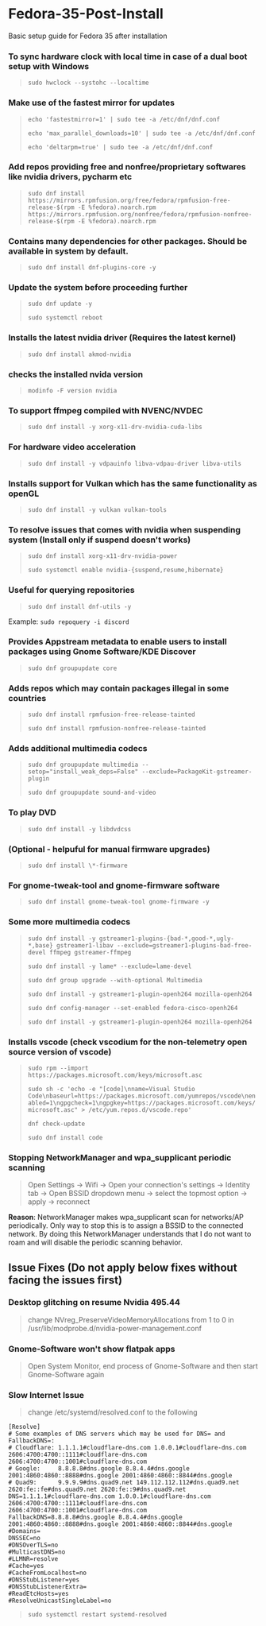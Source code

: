 # Fedora-35-Post-Install
Basic setup guide for Fedora 35 after installation

   ### To sync hardware clock with local time in case of a dual boot setup with Windows
   >`sudo hwclock --systohc --localtime`
   
   ### Make use of the fastest mirror for updates
   >`echo 'fastestmirror=1' | sudo tee -a /etc/dnf/dnf.conf`
   >
   >`echo 'max_parallel_downloads=10' | sudo tee -a /etc/dnf/dnf.conf`
   >
   >`echo 'deltarpm=true' | sudo tee -a /etc/dnf/dnf.conf`
    
   ### Add repos providing free and nonfree/proprietary softwares like nvidia drivers, pycharm etc
   >`sudo dnf install https://mirrors.rpmfusion.org/free/fedora/rpmfusion-free-release-$(rpm -E %fedora).noarch.rpm https://mirrors.rpmfusion.org/nonfree/fedora/rpmfusion-nonfree-release-$(rpm -E %fedora).noarch.rpm`
   
   ### Contains many dependencies for other packages. Should be available in system by default.
   >`sudo dnf install dnf-plugins-core -y`
   
   ### Update the system before proceeding further
   >`sudo dnf update -y`
   >
   >`sudo systemctl reboot`
   
   ### Installs the latest nvidia driver (Requires the latest kernel)
   >`sudo dnf install akmod-nvidia`
   
   ### checks the installed nvida version
   >`modinfo -F version nvidia`
   
   ### To support ffmpeg compiled with NVENC/NVDEC
   >`sudo dnf install -y xorg-x11-drv-nvidia-cuda-libs`
   
   ### For hardware video acceleration
   >`sudo dnf install -y vdpauinfo libva-vdpau-driver libva-utils`
   
   ### Installs support for Vulkan which has the same functionality as openGL
   >`sudo dnf install -y vulkan vulkan-tools`
   
   ### To resolve issues that comes with nvidia when suspending system (Install only if suspend doesn't works)
   >`sudo dnf install xorg-x11-drv-nvidia-power`
   >
   >`sudo systemctl enable nvidia-{suspend,resume,hibernate}`
   
   ### Useful for querying repositories
   >`sudo dnf install dnf-utils -y`
   
   Example: `sudo repoquery -i discord`
   
   ### Provides Appstream metadata to enable users to install packages using Gnome Software/KDE Discover
   >`sudo dnf groupupdate core`
   
   ### Adds repos which may contain packages illegal in some countries
   >`sudo dnf install rpmfusion-free-release-tainted`
   >
   >`sudo dnf install rpmfusion-nonfree-release-tainted`
   
   ### Adds additional multimedia codecs
   >`sudo dnf groupupdate multimedia --setop="install_weak_deps=False" --exclude=PackageKit-gstreamer-plugin`
   >
   >`sudo dnf groupupdate sound-and-video`
   
   ### To play DVD
   >`sudo dnf install -y libdvdcss`
   
   ### (Optional - helpuful for manual firmware upgrades)
   >`sudo dnf install \*-firmware`
   
   ### For gnome-tweak-tool and gnome-firmware software 
   >`sudo dnf install gnome-tweak-tool gnome-firmware -y`
   
   ### Some more multimedia codecs
   >`sudo dnf install -y gstreamer1-plugins-{bad-*,good-*,ugly-*,base} gstreamer1-libav --exclude=gstreamer1-plugins-bad-free-devel ffmpeg gstreamer-ffmpeg`
   >
   >`sudo dnf install -y lame* --exclude=lame-devel`
   >
   >`sudo dnf group upgrade --with-optional Multimedia`
   >
   >`sudo dnf install -y gstreamer1-plugin-openh264 mozilla-openh264`
   >
   >`sudo dnf config-manager --set-enabled fedora-cisco-openh264`
   >
   >`sudo dnf install -y gstreamer1-plugin-openh264 mozilla-openh264`
   
   ### Installs vscode (check vscodium for the non-telemetry open source version of vscode)
   >`sudo rpm --import https://packages.microsoft.com/keys/microsoft.asc`
   >
   >`sudo sh -c 'echo -e "[code]\nname=Visual Studio Code\nbaseurl=https://packages.microsoft.com/yumrepos/vscode\nenabled=1\ngpgcheck=1\ngpgkey=https://packages.microsoft.com/keys/microsoft.asc" > /etc/yum.repos.d/vscode.repo'`
   >
   >`dnf check-update`
   >
   >`sudo dnf install code`

   ### Stopping NetworkManager and wpa_supplicant periodic scanning
   > Open Settings -> Wifi -> Open your connection's settings -> Identity tab -> Open BSSID dropdown menu -> select the topmost option -> apply -> reconnect
   
   **Reason**: NetworkManager makes wpa_supplicant scan for networks/AP periodically. Only way to stop this is to assign a BSSID to the connected network. By doing this NetworkManager understands that I do not want to roam and will disable the periodic scanning behavior.
   
## Issue Fixes (Do not apply below fixes without facing the issues first)
   ### Desktop glitching on resume Nvidia 495.44
   >change NVreg_PreserveVideoMemoryAllocations from 1 to 0 in /usr/lib/modprobe.d/nvidia-power-management.conf

   ### Gnome-Software won't show flatpak apps
   >Open System Monitor, end process of Gnome-Software and then start Gnome-Software again

   ### Slow Internet Issue
   >change /etc/systemd/resolved.conf to the following
   ```
   [Resolve]
# Some examples of DNS servers which may be used for DNS= and FallbackDNS=:
# Cloudflare: 1.1.1.1#cloudflare-dns.com 1.0.0.1#cloudflare-dns.com 2606:4700:4700::1111#cloudflare-dns.com 2606:4700:4700::1001#cloudflare-dns.com
# Google:     8.8.8.8#dns.google 8.8.4.4#dns.google 2001:4860:4860::8888#dns.google 2001:4860:4860::8844#dns.google
# Quad9:      9.9.9.9#dns.quad9.net 149.112.112.112#dns.quad9.net 2620:fe::fe#dns.quad9.net 2620:fe::9#dns.quad9.net
DNS=1.1.1.1#cloudflare-dns.com 1.0.0.1#cloudflare-dns.com 2606:4700:4700::1111#cloudflare-dns.com 2606:4700:4700::1001#cloudflare-dns.com
FallbackDNS=8.8.8.8#dns.google 8.8.4.4#dns.google 2001:4860:4860::8888#dns.google 2001:4860:4860::8844#dns.google
#Domains=
DNSSEC=no
#DNSOverTLS=no
#MulticastDNS=no
#LLMNR=resolve
#Cache=yes
#CacheFromLocalhost=no
#DNSStubListener=yes
#DNSStubListenerExtra=
#ReadEtcHosts=yes
#ResolveUnicastSingleLabel=no
```
   >`sudo systemctl restart systemd-resolved`

